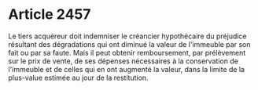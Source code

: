 # Article 2457

Le tiers acquéreur doit indemniser le créancier hypothécaire du préjudice résultant des dégradations qui ont diminué la valeur de l'immeuble par son fait ou par sa faute. Mais il peut obtenir remboursement, par prélèvement sur le prix de vente, de ses dépenses nécessaires à la conservation de l'immeuble et de celles qui en ont augmenté la valeur, dans la limite de la plus-value estimée au jour de la restitution.
